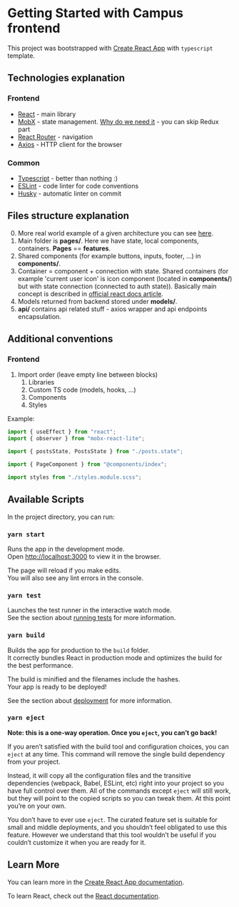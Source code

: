 # Getting Started with Campus frontend

This project was bootstrapped with [Create React App](https://github.com/facebook/create-react-app) with ```typescript``` template.

## Technologies explanation
### Frontend
- [React](https://reactjs.org/) - main library
- [MobX](https://mobx.js.org/the-gist-of-mobx.html) - state management. [Why do we need it](https://blog.openreplay.com/do-you-really-need-redux-pros-and-cons-of-this-state-management-library) - you can skip Redux part
- [React Router](https://reactrouter.com/web/example/basic) - navigation
- [Axios](https://www.npmjs.com/package/axios) - HTTP client for the browser
### Common
- [Typescript](https://www.typescriptlang.org/) - better than nothing :)
- [ESLint](https://www.npmjs.com/package/eslint) - code linter for code conventions
- [Husky](https://www.npmjs.com/package/husky) - automatic linter on commit

## Files structure explanation
0. More real world example of a given architecture you can see [here](https://github.com/Yaroslaww-1/music-ua/tree/main/client).
1. Main folder is **pages/**. Here we have state, local components, containers. **Pages** == **features**.
2. Shared components (for example buttons, inputs, footer, ...) in **components/**.
3. Container = component + connection with state. Shared containers (for example 'current user icon' is icon component (located in **components/**) but with state connection (connected to auth state)). Basically main concept is described in [official react docs article](https://reactjs.org/docs/thinking-in-react.html).
4. Models returned from backend stored under **models/**.
5. **api/** contains api related stuff - axios wrapper and api endpoints encapsulation.

## Additional conventions
### Frontend
1. Import order (leave empty line between blocks)
    1. Libraries
    2. Custom TS code (models, hooks, ...)
    3. Components
    4. Styles

Example:
```js
import { useEffect } from "react";
import { observer } from "mobx-react-lite";

import { postsState, PostsState } from "./posts.state";

import { PageComponent } from "@components/index";

import styles from "./styles.module.scss";
```

## Available Scripts

In the project directory, you can run:

### `yarn start`

Runs the app in the development mode.\
Open [http://localhost:3000](http://localhost:3000) to view it in the browser.

The page will reload if you make edits.\
You will also see any lint errors in the console.

### `yarn test`

Launches the test runner in the interactive watch mode.\
See the section about [running tests](https://facebook.github.io/create-react-app/docs/running-tests) for more information.

### `yarn build`

Builds the app for production to the `build` folder.\
It correctly bundles React in production mode and optimizes the build for the best performance.

The build is minified and the filenames include the hashes.\
Your app is ready to be deployed!

See the section about [deployment](https://facebook.github.io/create-react-app/docs/deployment) for more information.

### `yarn eject`

**Note: this is a one-way operation. Once you `eject`, you can’t go back!**

If you aren’t satisfied with the build tool and configuration choices, you can `eject` at any time. This command will remove the single build dependency from your project.

Instead, it will copy all the configuration files and the transitive dependencies (webpack, Babel, ESLint, etc) right into your project so you have full control over them. All of the commands except `eject` will still work, but they will point to the copied scripts so you can tweak them. At this point you’re on your own.

You don’t have to ever use `eject`. The curated feature set is suitable for small and middle deployments, and you shouldn’t feel obligated to use this feature. However we understand that this tool wouldn’t be useful if you couldn’t customize it when you are ready for it.

## Learn More

You can learn more in the [Create React App documentation](https://facebook.github.io/create-react-app/docs/getting-started).

To learn React, check out the [React documentation](https://reactjs.org/).
